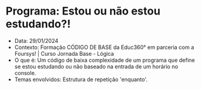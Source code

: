 # Programa: Estou ou não estou estudando?!
- Data: 29/01/2024
- Contexto: Formação CÓDIGO DE BASE da Educ360° em parceria com a Foursys! | Curso Jornada Base - Lógica
- O que é: Um código de baixa complexidade de um programa que define se estou estudando ou não baseado na entrada de um horário no console.
- Temas envolvidos: Estrutura de repetição 'enquanto'.
